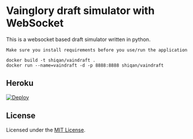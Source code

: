 # Vainglory draft simulator with WebSocket

This is a websocket based draft simulator written in python.

```
Make sure you install requirements before you use/run the application
```

```
docker build -t shiqan/vaindraft .
docker run --name=vaindraft -d -p 8888:8888 shiqan/vaindraft
```

## Heroku 
[![Deploy](https://www.herokucdn.com/deploy/button.svg)](https://heroku.com/deploy)

## License

Licensed under the [MIT License](LICENSE).
